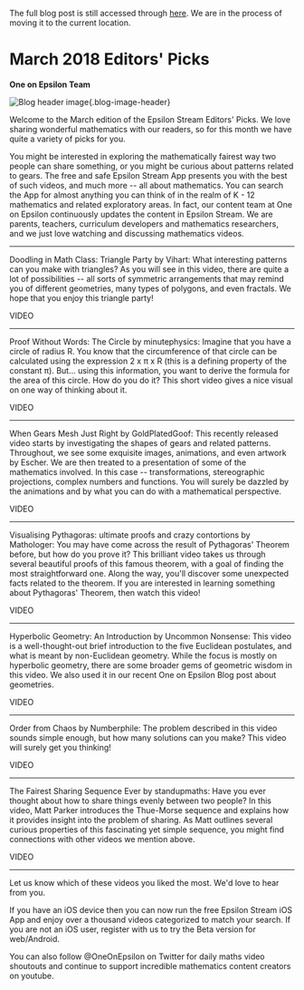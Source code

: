 The full blog post is still accessed through [here](https://www.1onepsilon.com/single-post/2018/03/16/March-2018-Editors-Picks/). We are in the process of moving it to the current location.

# March 2018 Editors' Picks

**One on Epsilon Team**

![Blog header image](https://es-app.com/assets/d2VBA2.jpg){.blog-image-header}

Welcome to the March edition of the Epsilon Stream Editors' Picks. We love sharing wonderful mathematics with our readers, so for this month we have quite a variety of picks for you.

 

You might be interested in exploring the mathematically fairest way two people can share something, or you might be curious about patterns related to gears. The free and safe Epsilon Stream App presents you with the best of such videos, and much more -- all about mathematics. You can search the App for almost anything you can think of in the realm of K - 12 mathematics and related exploratory areas. In fact, our content team at One on Epsilon continuously updates the content in Epsilon Stream. We are parents, teachers, curriculum developers and mathematics researchers, and we just love watching and discussing mathematics videos.

---

Doodling in Math Class: Triangle Party by Vihart: What interesting patterns can you make with triangles? As you will see in this video, there are quite a lot of possibilities -- all sorts of symmetric arrangements that may remind you of different geometries, many types of polygons, and even fractals. We hope that you enjoy this triangle party! 

VIDEO

---

Proof Without Words: The Circle by minutephysics: Imagine that you have a circle of radius R. You know that the circumference of that circle can be calculated using the expression 2 x π x R (this is a defining property of the constant π). But... using this information, you want to derive the formula for the area of this circle. How do you do it? This short video gives a nice visual on one way of thinking about it.

VIDEO

---

When Gears Mesh Just Right by GoldPlatedGoof: This recently released video starts by investigating the shapes of gears and related patterns. Throughout, we see some exquisite images, animations, and even artwork by Escher. We are then treated to a presentation of some of the mathematics involved. In this case -- transformations, stereographic projections, complex numbers and functions. You will surely be dazzled by the animations and by what you can do with a mathematical perspective.

VIDEO

---

Visualising Pythagoras: ultimate proofs and crazy contortions by Mathologer: You may have come across the result of Pythagoras' Theorem before, but how do you prove it? This brilliant video takes us through several beautiful proofs of this famous theorem, with a goal of finding the most straightforward one. Along the way, you'll discover some unexpected facts related to the theorem. If you are interested in learning something about Pythagoras' Theorem, then watch this video!

VIDEO

---

Hyperbolic Geometry: An Introduction by Uncommon Nonsense: This video is a well-thought-out brief introduction to the five Euclidean postulates, and what is meant by non-Euclidean geometry. While the focus is mostly on hyperbolic geometry, there are some broader gems of geometric wisdom in this video. We also used it in our recent One on Epsilon Blog post about geometries.

VIDEO

---

Order from Chaos by Numberphile: The problem described in this video sounds simple enough, but how many solutions can you make? This video will surely get you thinking!

VIDEO

---

The Fairest Sharing Sequence Ever by standupmaths: Have you ever thought about how to share things evenly between two people? In this video, Matt Parker introduces the Thue-Morse sequence and explains how it provides insight into the problem of sharing. As Matt outlines several curious properties of this fascinating yet simple sequence, you might find connections with other videos we mention above.

VIDEO

---

Let us know which of these videos you liked the most. We'd love to hear from you.


If you have an iOS device then you can now run the free Epsilon Stream iOS App and enjoy over a thousand videos categorized to match your search. If you are not an iOS user, register with us to try the Beta version for web/Android.


You can also follow @OneOnEpsilon on Twitter for daily maths video shoutouts and continue to support incredible mathematics content creators on youtube.